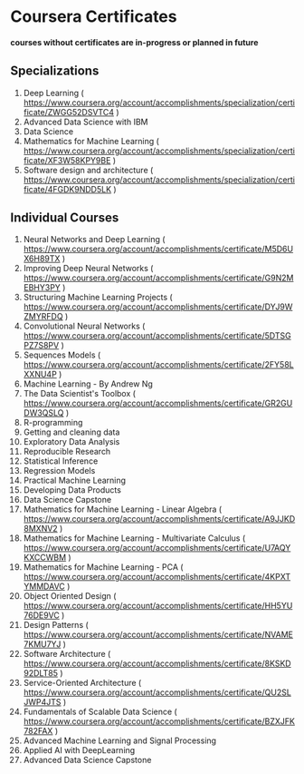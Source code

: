 # Coursera Certificates

#### courses without certificates are in-progress or planned in future
  
## Specializations
  1. Deep Learning ( https://www.coursera.org/account/accomplishments/specialization/certificate/ZWGG52DSVTC4 )
  2. Advanced Data Science with IBM  
  3. Data Science 
  4. Mathematics for Machine Learning ( https://www.coursera.org/account/accomplishments/specialization/certificate/XF3W58KPY9BE )
  5. Software design and architecture ( https://www.coursera.org/account/accomplishments/specialization/certificate/4FGDK9NDD5LK )

## Individual Courses
  1. Neural Networks and Deep Learning ( https://www.coursera.org/account/accomplishments/certificate/M5D6UX6H89TX )
  2. Improving Deep Neural Networks ( https://www.coursera.org/account/accomplishments/certificate/G9N2MEBHY3PY )
  3. Structuring Machine Learning Projects ( https://www.coursera.org/account/accomplishments/certificate/DYJ9WZMYRFDQ )
  4. Convolutional Neural Networks ( https://www.coursera.org/account/accomplishments/certificate/5DTSGPZ7S8PV )
  5. Sequences Models ( https://www.coursera.org/account/accomplishments/certificate/2FY58LXXNU4P )
  6. Machine Learning - By Andrew Ng 
  7. The Data Scientist's Toolbox ( https://www.coursera.org/account/accomplishments/certificate/GR2GUDW3QSLQ )
  8. R-programming
  9. Getting and cleaning data
  10. Exploratory Data Analysis
  11. Reproducible Research
  12. Statistical Inference
  13. Regression Models
  14. Practical Machine Learning
  15. Developing Data Products
  16. Data Science Capstone
  17. Mathematics for Machine Learning - Linear Algebra ( https://www.coursera.org/account/accomplishments/certificate/A9JJKD8MXNV2 )
  18. Mathematics for Machine Learning - Multivariate Calculus ( https://www.coursera.org/account/accomplishments/certificate/U7AQYKXCCWBM )
  19. Mathematics for Machine Learning - PCA ( https://www.coursera.org/account/accomplishments/certificate/4KPXTYMMDAVC )
  20. Object Oriented Design ( https://www.coursera.org/account/accomplishments/certificate/HH5YU76DE9VC )
  21. Design Patterns ( https://www.coursera.org/account/accomplishments/certificate/NVAME7KMU7YJ )
  22. Software Architecture ( https://www.coursera.org/account/accomplishments/certificate/8KSKD92DLT85 )
  23. Service-Oriented Architecture ( https://www.coursera.org/account/accomplishments/certificate/QU2SLJWP4JTS )
  24. Fundamentals of Scalable Data Science ( https://www.coursera.org/account/accomplishments/certificate/BZXJFK782FAX )
  25. Advanced Machine Learning and Signal Processing
  26. Applied AI with DeepLearning
  27. Advanced Data Science Capstone
